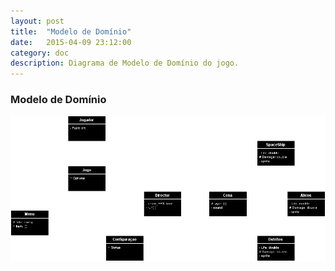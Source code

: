 ```yaml
---
layout: post
title:  "Modelo de Domínio"
date:   2015-04-09 23:12:00
category: doc
description: Diagrama de Modelo de Domínio do jogo.
---
```


### Modelo de Domínio

<center>
    <img src="/img/Domain.png" alt="Domain" scale="15" />
</center>